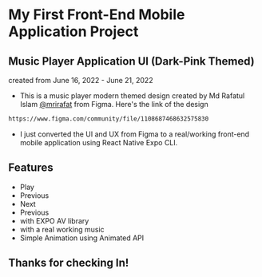# My First Front-End Mobile Application Project
## Music Player Application UI (Dark-Pink Themed)
created from June 16, 2022 - June 21, 2022
- This is a music player modern themed design created by Md Rafatul Islam [@mrirafat](https://www.figma.com/@mrirafat) from Figma.
Here's the link of the design
```bash
https://www.figma.com/community/file/1108687468632575830
```

- I just converted the UI and UX from Figma to a real/working front-end mobile application using React Native Expo CLI.

## Features
- Play
- Previous
- Next
- Previous
- with EXPO AV library
- with a real working music
- Simple Animation using Animated API

## Thanks for checking In!
